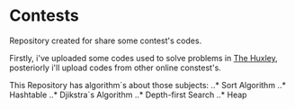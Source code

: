 # Contests
Repository created for share some contest's codes. 

Firstly, i've uploaded some codes used to solve problems in [The Huxley](https://www.thehuxley.com/), posteriorly i'll 
upload codes from other online constest's.

This Repository has algorithm´s about those subjects:
..* Sort Algorithm
..* Hashtable
..* Djikstra´s Algorithm
..* Depth-first Search
..* Heap
